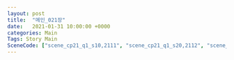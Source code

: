 ```yaml
---
layout: post
title:  "메인_021장"
date:   2021-01-31 10:00:00 +0000
categories: Main
Tags: Story Main
SceneCode: ["scene_cp21_q1_s10,2111", "scene_cp21_q1_s20,2112", "scene_cp21_q2_s10,2121", "scene_cp21_q2_s20,2122", "scene_cp21_q3_s10,2131", "scene_cp21_q3_s20,2132", "scene_cp21_q4_s10,2141", "scene_cp21_q4_s20,2142", "scene_cp21_q4_s30,2143"]
---
```

